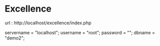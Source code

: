 # Excellence

url : http://localhost/excellence/index.php 

servername = "localhost";
username = "root";
password = "";
dbname = "demo2";